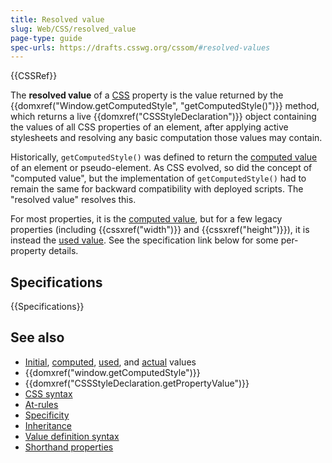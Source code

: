 ```yaml
---
title: Resolved value
slug: Web/CSS/resolved_value
page-type: guide
spec-urls: https://drafts.csswg.org/cssom/#resolved-values
---
```


{{CSSRef}}

The **resolved value** of a [CSS](/en-US/docs/Web/CSS) property is the value returned by the {{domxref("Window.getComputedStyle", "getComputedStyle()")}} method, which returns a live {{domxref("CSSStyleDeclaration")}} object containing the values of all CSS properties of an element, after applying active stylesheets and resolving any basic computation those values may contain.

Historically, `getComputedStyle()` was defined to return the [computed value](/en-US/docs/Web/CSS/computed_value) of an element or pseudo-element. As CSS evolved, so did the concept of "computed value", but the implementation of `getComputedStyle()` had to remain the same for backward compatibility with deployed scripts. The "resolved value" resolves this.

For most properties, it is the [computed value](/en-US/docs/Web/CSS/computed_value), but for a few legacy properties (including {{cssxref("width")}} and {{cssxref("height")}}), it is instead the [used value](/en-US/docs/Web/CSS/used_value). See the specification link below for some per-property details.

## Specifications

{{Specifications}}

## See also

- [Initial](/en-US/docs/Web/CSS/initial_value), [computed](/en-US/docs/Web/CSS/computed_value), [used](/en-US/docs/Web/CSS/used_value), and [actual](/en-US/docs/Web/CSS/actual_value) values
- {{domxref("window.getComputedStyle")}}
- {{domxref("CSSStyleDeclaration.getPropertyValue")}}
- [CSS syntax](/en-US/docs/Web/CSS/Syntax)
- [At-rules](/en-US/docs/Web/CSS/At-rule)
- [Specificity](/en-US/docs/Web/CSS/Specificity)
- [Inheritance](/en-US/docs/Web/CSS/Inheritance)
- [Value definition syntax](/en-US/docs/Web/CSS/Value_definition_syntax)
- [Shorthand properties](/en-US/docs/Web/CSS/Shorthand_properties)
